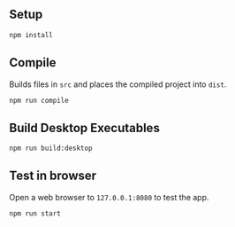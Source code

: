 ## Setup
```bash
npm install
```

## Compile
Builds files in `src` and places the compiled project into `dist`.
```bash
npm run compile
```

## Build Desktop Executables
```bash
npm run build:desktop
```

## Test in browser
Open a web browser to `127.0.0.1:8080` to test the app.
```bash
npm run start
```
